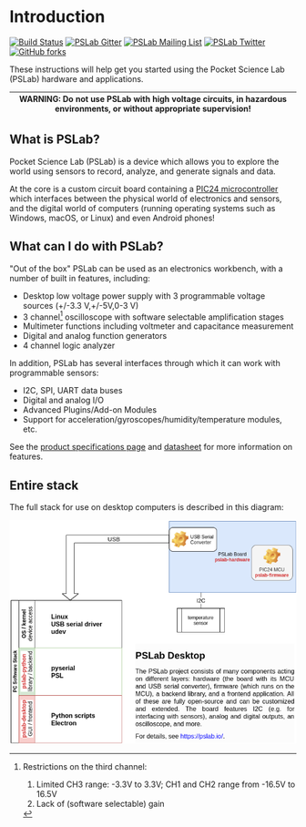 Introduction
============

[![Build Status](https://www.travis-ci.org/fossasia/pslab-documentation.svg?branch=master)](https://www.travis-ci.org/fossasia/pslab-documentation)
[![PSLab Gitter](https://badges.gitter.im/fossasia/pslab.svg)](https://gitter.im/fossasia/pslab?utm_source=badge&utm_medium=badge&utm_campaign=pr-badge)
[![PSLab Mailing List](https://img.shields.io/badge/Mailing%20List-FOSSASIA-blue.svg)](https://groups.google.com/forum/#!forum/pslab-fossasia)
[![PSLab Twitter](https://img.shields.io/twitter/follow/pslabio.svg?style=social&label=Follow&maxAge=2592000?style=flat-square)](https://twitter.com/pslabio)
[![GitHub forks](https://img.shields.io/github/forks/fossasia/pslab-hardware.svg?style=social&label=Fork&maxAge=2592000)](https://GitHub.com/fossasia/pslab-hardware/network/)

These instructions will help get you started using the Pocket Science Lab
(PSLab) hardware and applications.

| **WARNING**: Do not use PSLab with high voltage circuits, in hazardous environments, or without appropriate supervision!  |
| --- |

## What is PSLab?

Pocket Science Lab (PSLab) is a device which allows you to explore the world
using sensors to record, analyze, and generate signals and data.

At the core is a custom circuit board containing a [PIC24
microcontroller](http://www.microchip.com/wwwproducts/en/PIC24EP256GP204) which
interfaces between the physical world of electronics and sensors, and the
digital world of computers (running operating systems such as Windows, macOS, or
Linux) and even Android phones!

## What can I do with PSLab?

"Out of the box" PSLab can be used as an electronics workbench, with a number of
built in features, including:

- Desktop low voltage power supply with 3 programmable voltage sources (+/-3.3 V,+/-5V,0-3 V)
- 3 channel[^1] oscilloscope with software selectable amplification stages
- Multimeter functions including voltmeter and capacitance measurement
- Digital and analog function generators
- 4 channel logic analyzer

[^1]: Restrictions on the third channel:
    1. Limited CH3 range: -3.3V to 3.3V; CH1 and CH2 range from -16.5V to 16.5V
    2. Lack of (software selectable) gain

In addition, PSLab has several interfaces through which it can work with
programmable sensors:

- I2C, SPI, UART data buses
- Digital and analog I/O
- Advanced Plugins/Add-on Modules
- Support for acceleration/gyroscopes/humidity/temperature modules, etc.

See the [product specifications page](https://pslab.io/specifications/) and
[datasheet](https://pslab.io/wp-content/uploads/PSLab-Data-Sheet.pdf) for more
information on features.

## Entire stack

The full stack for use on desktop computers is described in this diagram:

![PSLab desktop stack](./images/pslab-stack.png)
